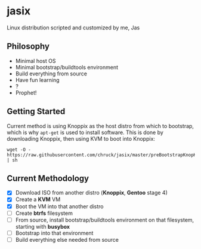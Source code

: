 jasix
=====

Linux distribution scripted and customized by me, Jas

Philosophy
----------
- Minimal host OS
- Minimal bootstrap/buildtools environment
- Build everything from source
- Have fun learning
- ?
- Prophet!

Getting Started
---------------
Current method is using Knoppix as the host distro from which to bootstrap,
which is why `apt-get` is used to install software.  This is done by
downloading Knoppix, then using KVM to boot into Knoppix:
```
wget -O - https://raw.githubusercontent.com/chruck/jasix/master/preBootstrapKnopKvm | sh
```

Current Methodology
-------------------
- [x] Download ISO from another distro (__Knoppix__, __Gentoo__ stage 4)
- [x] Create a __KVM__ VM
- [x] Boot the VM into that another distro
- [ ] Create __btrfs__ filesystem
- [ ] From source, install bootstrap/buildtools environment on that
      filesystem, starting with __busybox__
- [ ] Bootstrap into that environment
- [ ] Build everything else needed from source
